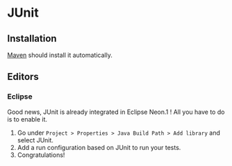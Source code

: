 # JUnit

## Installation

[Maven](./apache-maven.md) should install it automatically.

## Editors

### Eclipse

Good news, JUnit is already integrated in Eclipse Neon.1 !
All you have to do is to enable it.

1. Go under `Project > Properties > Java Build Path > Add library` and select JUnit.
2. Add a run configuration based on JUnit to run your tests.
3. Congratulations!
